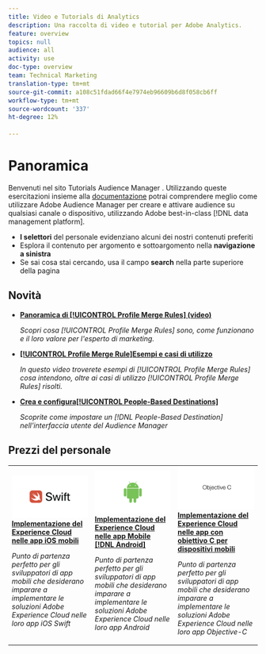 ```yaml
---
title: Video e Tutorials di Analytics
description: Una raccolta di video e tutorial per Adobe Analytics.
feature: overview
topics: null
audience: all
activity: use
doc-type: overview
team: Technical Marketing
translation-type: tm+mt
source-git-commit: a108c51fdad66f4e7974eb96609b6d8f058cb6ff
workflow-type: tm+mt
source-wordcount: '337'
ht-degree: 12%

---
```



# Panoramica

Benvenuti nel sito Tutorials Audience Manager .  Utilizzando queste esercitazioni insieme alla [documentazione](https://experienceleague.adobe.com/docs/audience-manager/user-guide/aam-home.html) potrai comprendere meglio come utilizzare Adobe Audience Manager per creare e attivare audience su qualsiasi canale o dispositivo, utilizzando  Adobe  best-in-class [!DNL data management platform].

* **I selettori** del personale evidenziano alcuni dei nostri contenuti preferiti
* Esplora il contenuto per argomento e sottoargomento nella **navigazione a sinistra**
* Se sai cosa stai cercando, usa il campo **search** nella parte superiore della pagina

## Novità

* **[Panoramica di [!UICONTROL Profile Merge Rules] (video)](build-and-manage-audiences/profile-merge/overview-of-profile-merge-rules.md)**

   *Scopri cosa [!UICONTROL Profile Merge Rules] sono, come funzionano e il loro valore per l&#39;esperto di marketing.*

* **[[!UICONTROL Profile Merge Rule]Esempi e casi di utilizzo](build-and-manage-audiences/profile-merge/profile-merge-rule-examples-and-use-cases.md)**

   *In questo video troverete esempi di [!UICONTROL Profile Merge Rules] cosa intendono, oltre ai casi di utilizzo [!UICONTROL Profile Merge Rules] risolti.*

* **[Crea e configura[!UICONTROL People-Based Destinations]](data-activation/people-based-destinations/create-and-configure-people-based-destinations.md)**

   *Scoprite come impostare un [!DNL People-Based Destination] nell’interfaccia utente del Audience Manager*

## Prezzi del personale

<table>
<tr>
  <td>
    <a href="https://docs.adobe.com/content/help/en/experience-cloud/implementing-in-mobile-ios-swift-apps-with-launch/index.html">
      <img alt="immagine in miniatura per l'esercitazione "Implementazione del Experience Cloud  nelle applicazioni Swift iOS mobili"" src="assets/thumb_swift.png" />
    </a>
    <div>
      <a href="https://docs.adobe.com/content/help/en/experience-cloud/implementing-in-mobile-ios-swift-apps-with-launch/index.html">
    <strong>Implementazione del Experience Cloud  nelle app iOS mobili</strong>
    </a>
    </div>
    <p>
    <em>Punto di partenza perfetto per gli sviluppatori di app mobili che desiderano imparare a implementare le soluzioni Adobe Experience Cloud nelle loro app iOS Swift</em>
    <p>
  </td>
  <td>
    <a href="https://docs.adobe.com/content/help/en/experience-cloud/implementing-in-mobile-android-apps-with-launch/index.html">
      <img alt="immagine in miniatura per l'esercitazione "Implementazione del Experience Cloud  nelle applicazioni Android per dispositivi mobili"" src="assets/thumb_android.png" />
    </a>
    <div>
      <a href="https://docs.adobe.com/content/help/en/experience-cloud/implementing-in-mobile-android-apps-with-launch/index.html">
    <strong>Implementazione del Experience Cloud  nelle app Mobile [!DNL Android]</strong>
    </a>
    </div>
    <p>
    <em>Punto di partenza perfetto per gli sviluppatori di app mobili che desiderano imparare a implementare le soluzioni Adobe Experience Cloud nelle loro app Android</em>
    <p>
  </td>
  <td>
    <a href="https://docs.adobe.com/content/help/en/experience-cloud/implementing-in-mobile-ios-objective-c-apps-with-launch/index.html">
      <img alt="immagine in miniatura per l'esercitazione "Implementazione del Experience Cloud  nelle applicazioni Obiettivo-C per dispositivi mobili"" src="assets/thumb_objective_c.png" />
    </a>
    <div>
      <a href="https://docs.adobe.com/content/help/en/experience-cloud/implementing-in-mobile-ios-objective-c-apps-with-launch/index.html">
    <strong>Implementazione del Experience Cloud  nelle app con obiettivo C per dispositivi mobili</strong>
    </a>
    </div>
    <p>
    <em>Punto di partenza perfetto per gli sviluppatori di app mobili che desiderano imparare a implementare le soluzioni Adobe Experience Cloud nelle loro app Objective-C</em>
    <p>
  </td>
</tr>
</table>
